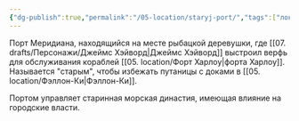 ```yaml
---
{"dg-publish":true,"permalink":"/05-location/staryj-port/","tags":["локация"]}
---
```


Порт Меридиана, находящийся на месте рыбацкой деревушки, где [[07. drafts/Персонажи/Джеймс Хэйворд\|Джеймс Хэйворд]] выстроил верфь для обслуживания кораблей [[05. location/Форт Харлоу\|форта Харлоу]]. Называется "старым", чтобы избежать путаницы с доками в [[05. location/Фэллон-Ки\|Фэллон-Ки]]. 

Портом управляет старинная морская династия, имеющая влияние на городские власти.